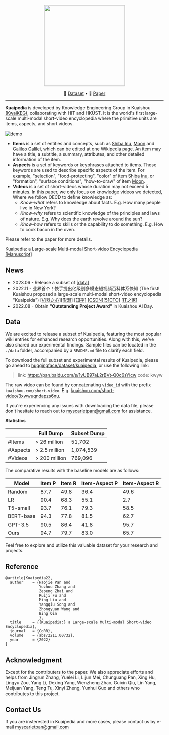 <p align="center">
<img width="256px" src="./images/logo.jpeg"/>
</p>

<p align="center">
🤗 <a href="https://huggingface.co/datasets/kwaikeg/kuaipedia" target="_blank">Dataset</a> • 📃 <a href="https://arxiv.org/abs/2211.00732" target="_blank">Paper</a>
</p>
<hr/>

**Kuaipedia** is developed by Knowledge Engineering Group in Kuaishou [(KwaiKEG)](https://github.com/KwaiKEG), collaborating with HIT and HKUST. It is the world's first large-scale multi-modal short-video encyclopedia where the primitive units are items, aspects, and short videos. 

![demo](./images/demo-case.gif)

* **Items** is a set of entities and concepts, such as [Shiba Inu](https://en.wikipedia.org/wiki/Shiba_Inu), [Moon](https://en.wikipedia.org/wiki/Moon) and [Galileo Galilei](https://en.wikipedia.org/wiki/Galileo_Galilei), which can be edited at one Wikipedia page. An item may have a title, a subtitle, a summary, attributes, and other detailed information of the item.
* **Aspects** is a set of keywords or keyphrases attached to items. Those keywords are used to describe specific aspects of the item. For example, "selection", "food-protecting", "color" of item [Shiba Inu](https://en.wikipedia.org/wiki/Shiba_Inu), or "formation", "surface conditions", "how-to-draw" of item [Moon](https://en.wikipedia.org/wiki/Moon).
* **Videos** is a set of short-videos whose duration may not exceed 5 minutes. In this paper, we only focus on knowledge videos we detected, Where we follow OECD to define knowledge as:
    * *Know-what* refers to knowledge about facts. E.g. How many people live in New York? 
    * *Know-why* refers to scientific knowledge of the principles and laws of nature. E.g. Why does the earth revolve around the sun?
    * *Know-how* refers to skills or the capability to do something. E.g. How to cook bacon in the oven.

Please refer to the paper for more details.

Kuaipedia: a Large-scale Multi-modal Short-video Encyclopedia [[Manuscript]](https://arxiv.org/abs/2211.00732)


## News
* 2023.06 - Release a subset of [[data]](#data)
* 2022.11 - 业界首个！快手提出亿级别多模态短视频百科体系快知 (The first! Kuaishou proposed a large-scale multi-modal short-video encyclopedia "Kuaipeida") [[机器之心]](https://mp.weixin.qq.com/s/_ngcmULg9-FwZER-Jlljvg)[[澎湃]](https://www.thepaper.cn/newsDetail_forward_20618591) [[知乎]](https://zhuanlan.zhihu.com/p/580890046) [[CSDN]](https://www.csdn.net/article/2022-11-07/127733976)[[51CTO]](https://www.51cto.com/article/722206.html) [[IT之家]](https://www.ithome.com/0/651/810.htm)
* 2022.08 - Obtain **"Outstanding Project Award"** in Kuaishou AI Day. 

## Data

We are excited to release a subset of Kuaipedia, featuring the most popular wiki entries for enhanced research opportunities. Along with this, we've also shared our experimental findings. Sample files can be located in the `./data` folder, accompanied by a `README.md` file to clarify each field.

To download the full subset and experimental results of Kuaipedia, please go ahead to [huggingface/dataset/kuaipedia](https://huggingface.co/datasets/kwaikeg/kuaipedia), or use the following link: 

> link: https://pan.baidu.com/s/1yUB97aL2rBVt-Q0c6sYIcw code: kwyw

The raw video can be found by concatenating `video_id` with the prefix `kuaishou.com/short-video`.  E.g. [kuaishou.com/short-video/3xwwuqndapzs6nu](https://www.kuaishou.com/short-video/3xwwuqndapzs6nu).

If you're experiencing any issues with downloading the data file, please don't hesitate to reach out to myscarletpan@gmail.com for assistance.

**Statistics**

|            | Full Dump       | Subset Dump |
|------------|-----------------|-------------|
| #Items     | > 26 million    | 51,702      |
| #Aspects   | > 2.5 million   | 1,074,539   |
| #Videos    | > 200 million   | 769,096     |

The comparative results with the baseline models are as follows:
 
|  Model   | Item P  | Item R | Item-Aspect P | Item-Aspect R | 
|  ----  | ----  |  ----  |  ----  |  ----  | 
| Random  | 87.7 | 49.8 | 36.4 | 49.6 | 
| LR  | 90.4 | 68.3 | 55.1 | 2.7 | 
| T5-small  | 93.7 | 76.1 | 79.3 | 58.5 | 
| BERT-base  | 94.3 | 77.8 | 81.5 | 62.7 | 
| GPT-3.5  | 90.5 | 86.4 | 41.8 | 95.7 | 
| Ours  | 94.7 | 79.7 | 83.0 | 65.7 | 

Feel free to explore and utilize this valuable dataset for your research and projects.

## Reference
```
@article{Kuaipedia22,
  author    = {Haojie Pan and
               Yuzhou Zhang and
               Zepeng Zhai and
               Ruiji Fu and
               Ming Liu and
               Yangqiu Song and
               Zhongyuan Wang and
               Bing Qin
               },
  title     = {{Kuaipedia:} a Large-scale Multi-modal Short-video Encyclopedia},
  journal   = {CoRR},
  volume    = {abs/2211.00732},
  year      = {2022}
}
```


## Acknowledgment

Except for the contributers to the paper. We also appreciate efforts and helps from Jingrun Zhang, Yuelei Li, Lijun Mei, Chunguang Pan, Xing Hu, Lingyu Zou, Yang Li, Dexing Yang, Wenzheng Zhao, Guixin Qiu, Lin Yang, Meijuan Yang, Teng Tu, Xinyi Zheng, Yunhui Guo and others who contributes to this project.

## Contact Us

If you are insterested in Kuaipedia and more cases, please contact us by e-mail myscarletpan@gmail.com


